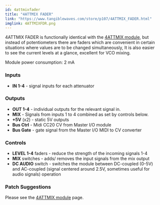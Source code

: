 ```yaml
---
id: 4attmixfader
title: "4ATTMIX FADER"
link: "https://www.tangiblewaves.com/store/p107/4ATTMIX_FADER.html"
imglink: 4ATTMIXFDR.png
---
```



4ATTMIX FADER is functionally identical with the [4ATTMIX module](https://wiki.aemodular.com/pmwiki.php/AeManual/4ATTMIX), but instead of potentiometers there are faders which are convenient in certain situations where values are to be changed simultaneously, It is also easier to see the current levels at a glance, excellent for VCO mixing.

Module power consumption: 2 mA



### Inputs

*   **IN 1-4** - signal inputs for each attenuator

### Outputs

*   **OUT 1-4** - individual outputs for the relevant signal in.
*   **MIX** - Signals from inputs 1 to 4 combined as set by controls below.
*   **+5V** (x2) - static 5V outputs
*   **Bus Ctrl** - Midi CC20 CV from Master I/O module
*   **Bus Gate** - gate signal from the Master I/O MIDI to CV converter

### Controls

*   **LEVEL 1-4** faders - reduce the strength of the incoming signals 1-4
*   **MIX** switches - adds/ removes the input signals from the mix output
*   **DC AUDIO** switch - switches the module between DC-coupled (0-5V) and AC-coupled (signal centered around 2.5V, sometimes useful for audio signals) operation

### Patch Suggestions

Please see the [4ATTMIX module](https://wiki.aemodular.com/pmwiki.php/AeManual/4ATTMIX) page.

